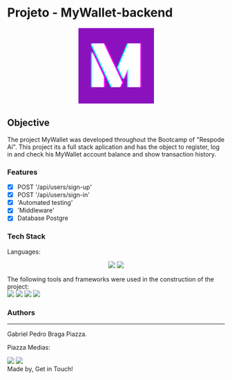 
# Projeto - MyWallet-backend
<p align="center">
  <img src="./assets/images/logo.png" width="175" alt="Blogium" />
</p>
  

## Objective
<p>
   The project MyWallet was developed throughout the Bootcamp of "Respode Aí". This project its a full stack aplication and has the object to register, log in and check his MyWallet account balance and show transaction history.
</p>

### Features
- [x] POST '/api/users/sign-up'<br>
- [x] POST '/api/users/sign-in'<br>
- [x] 'Automated testing'<br>
- [x] 'Middleware'<br>
- [x] Database Postgre<br>

### Tech Stack
Languages:<br>
<p align="center">
     <img src="https://img.shields.io/badge/javascript%20-%23323330.svg?&style=for-the-badge&logo=javascript&logoColor=%23F7DF1E"/>
     <img src="https://img.shields.io/badge/typescript%20-%23323330.svg?&style=for-the-badge&logo=typescript&logoColor=%23F7DF1E"/>
</p>


The following tools and frameworks were used in the construction of the project:<br> 
    <img src="https://img.shields.io/badge/node.ts%20-%2343853D.svg?&style=for-the-badge&logo=node&logoColor=white"/>
    <img src='https://img.shields.io/badge/express%20-%2320232a.svg?&style=for-the-badge&logo=express&logoColor=%2361DAFB'/>
    <img src='https://img.shields.io/badge/yarn%20-%2320232a.svg?&style=for-the-badge&logo=yarn&logoColor=%2361DAFB'/>
    <img src='https://img.shields.io/badge/jest%20-%2320232a.svg?&style=for-the-badge&logo=jest&logoColor=%2361DAFB'/>

### Authors
---
Gabriel Pedro Braga Piazza.
<p>Piazza Medias:</p>
<a href="https://www.linkedin.com/in/gabriel-piazza//"><img src="https://img.shields.io/badge/linkedin-%230077B5.svg?&style=for-the-badge&logo=linkedin&logoColor=white"/></a> 
<a href="https://github.com/gpbPiazza"><img src="https://img.shields.io/badge/github-%23100000.svg?&style=for-the-badge&logo=github&logoColor=white" /></a>

<br>
Made by, Get in Touch!<br><br>
